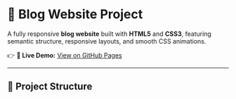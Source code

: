 # 📝 Blog Website Project

A fully responsive **blog website** built with **HTML5** and **CSS3**, featuring semantic structure, responsive layouts, and smooth CSS animations.

👉 **🔗 Live Demo:** [View on GitHub Pages](https://your-username.github.io/blog-website/)

---

## 📂 Project Structure




